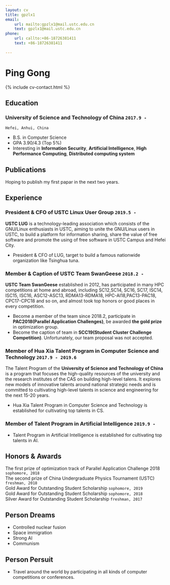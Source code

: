 ```yaml
---
layout: cv
title: gpzlx1
email: 
    url: mailto:gpzlx1@mail.ustc.edu.cn
    text: gpzlx1@mail.ustc.edu.cn
phone: 
    url: callto:+86-18726381411
    text: +86-18726381411
    
---
```

# Ping __Gong__

<!--
include contact information from the front matter
Supported arguments:
    - homepage: url, text
    - phone
    - email
-->
{% include cv-contact.html %}

## Education

### __University of Science and Technology of China__ `2017.9 -`
```
Hefei, Anhui, China
```
- B.S. in Computer Science
- GPA 3.90/4.3 (Top 5%)
- Interesting in __Information Security__, __Artificial Intelligence__, __High Performance Computing__, __Distributed computing system__


## Publications

Hoping to publish my first papar in the next two years.



## Experience

### __President & CFO of USTC Linux User Group__  `2019.5 -`

__USTC LUG__ is a technology-leading association which consists of the GNU/Linux enthusiasts in USTC, aiming to unite the GNU/Linux users in USTC, to build a platform for information sharing, share the value of free software and promote the using of free software in USTC Campus and Hefei City.
- President & CFO of LUG, target to build a famous nationwide organization like Tsinghua tuna.


### __Member & Caption of USTC Team SwanGeese__ `2018.2 -`

__USTC Team SwanGeese__ established in 2012, has participated in many HPC competitions at home and abroad, including SC12,SC14, SC16, SC17, ISC14, ISC15, ISC16, ASC12-ASC13, RDMA13-RDMA18, HPC-AI18,PAC13-PAC18, CPC17-CPC18 and so on, and almost took top honors or good places in every competition.
- Become a member of the team since 2018.2, participate in __PAC2018(Parallel Application Challenges)__, be awarded __the gold prize__ in optimization group.
- Become the caption of team in __SCC19(Student Cluster Challenge Competition)__. Unfortunately, our team proposal was not accepted.



### __Member of Hua Xia Talent Program in Computer Science and Technology__ `2017.9 - 2019.6`
The Talent Program of the __University of Science and Technology of China__ is a program that focuses the high-quality resources of the university and the research institutes of the CAS on building high-level talens. It explores new models of innovative talents around national strategic needs and is committed to cultivating high-level talents in science and engineering for the next 15-20 years.

- Hua Xia Talent Program in Computer Science and Technology is established for cultivating top talents in CS.

### __Member of Talent Program in Artificial Intelligence__ `2019.9 -`

- Talent Program in Artificial Intelligence is established for cultivating top talents in AI.

## Honors & Awards

The first prize of optimization track of Parallel Application Challenge 2018 `sophomore, 2018` <br>
The second prize of China Undergraduate Physics Tournament (USTC) `freshman, 2018` <br>
Gold Award for Outstanding Student Scholarship `sophomore, 2019` <br>
Gold Award for Outstanding Student Scholarship `sophomore, 2018` <br>
Silver Award for Outstanding Student Scholarship `freshman, 2017` <br>

## Person Dreams

- Controlled nuclear fusion
- Space immigration
- Strong AI
- Communism


## Person Persuit

- Travel around the world by participating in all kinds of computer competitions or conferences.

<!-- ### Footer
Last updated: June 2019 
-->
